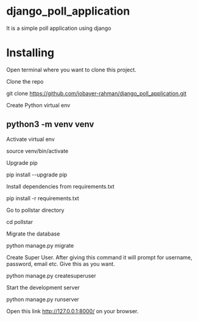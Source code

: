 # django_poll_application

It is a simple poll application using django

# Installing

Open terminal where you want to clone this project.

Clone the repo

git clone https://github.com/jobayer-rahman/django_poll_application.git

Create Python virtual env

## python3 -m venv venv

Activate virtual env

source venv/bin/activate

Upgrade pip

pip install --upgrade pip

Install dependencies from requirements.txt

pip install -r requirements.txt

Go to pollstar directory

cd pollstar

Migrate the database

python manage.py migrate

Create Super User. After giving this command it will prompt for username, password, email etc. Give this as you want.

python manage.py createsuperuser

Start the development server

python manage.py runserver

Open this link http://127.0.0.1:8000/ on your browser. 
